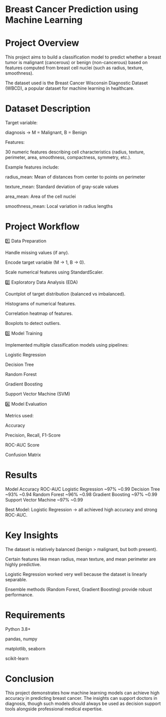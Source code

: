 # Breast Cancer Prediction using Machine Learning

# Project Overview

This project aims to build a classification model to predict whether a breast tumor is malignant (cancerous) or benign (non-cancerous) based on features computed from breast cell nuclei (such as radius, texture, smoothness).

The dataset used is the Breast Cancer Wisconsin Diagnostic Dataset (WBCD), a popular dataset for machine learning in healthcare.

# Dataset Description

Target variable:

diagnosis → M = Malignant, B = Benign

Features:

30 numeric features describing cell characteristics (radius, texture, perimeter, area, smoothness, compactness, symmetry, etc.).

Example features include:

radius_mean: Mean of distances from center to points on perimeter

texture_mean: Standard deviation of gray-scale values

area_mean: Area of the cell nuclei

smoothness_mean: Local variation in radius lengths

# Project Workflow
1️⃣ Data Preparation

Handle missing values (if any).

Encode target variable (M → 1, B → 0).

Scale numerical features using StandardScaler.

2️⃣ Exploratory Data Analysis (EDA)

Countplot of target distribution (balanced vs imbalanced).

Histograms of numerical features.

Correlation heatmap of features.

Boxplots to detect outliers.

3️⃣ Model Training

Implemented multiple classification models using pipelines:

Logistic Regression

Decision Tree

Random Forest

Gradient Boosting

Support Vector Machine (SVM)

4️⃣ Model Evaluation

Metrics used:

Accuracy

Precision, Recall, F1-Score

ROC-AUC Score

Confusion Matrix

# Results
Model	Accuracy	ROC-AUC
Logistic Regression	~97%	~0.99
Decision Tree	~93%	~0.94
Random Forest	~96%	~0.98
Gradient Boosting	~97%	~0.99
Support Vector Machine	~97%	~0.99

 Best Model: Logistic Regression → all achieved high accuracy and strong ROC-AUC.

# Key Insights

The dataset is relatively balanced (benign > malignant, but both present).

Certain features like mean radius, mean texture, and mean perimeter are highly predictive.

Logistic Regression worked very well because the dataset is linearly separable.

Ensemble methods (Random Forest, Gradient Boosting) provide robust performance.

# Requirements

Python 3.8+

pandas, numpy

matplotlib, seaborn

scikit-learn

# Conclusion

This project demonstrates how machine learning models can achieve high accuracy in predicting breast cancer. The insights can support doctors in diagnosis, though such models should always be used as decision support tools alongside professional medical expertise.